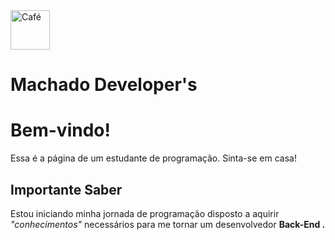 <!DOCTYPE html>

<html>

<head>
  <img src="https://cdn.jsdelivr.net/gh/devicons/devicon/icons/coffeescript/coffeescript-original.svg" alt="Café" width="63" height="63" style="vertical-align:bottom">
       <h1> Machado Developer's </1>
</head>

<body>

<h1>Bem-vindo!</h1>
<p>Essa é a página de um estudante de programação. Sinta-se em casa!</p>

<h2>Importante Saber</h2>
<p> Estou iniciando minha jornada de programação disposto a aquirir <i> "conhecimentos" </i> necessários para me tornar um desenvolvedor <b> Back-End </>.</p>

</body>
</html>
